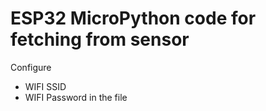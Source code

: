 # ESP32 MicroPython code for fetching from sensor

Configure
- WIFI SSID
- WIFI Password
in the file
